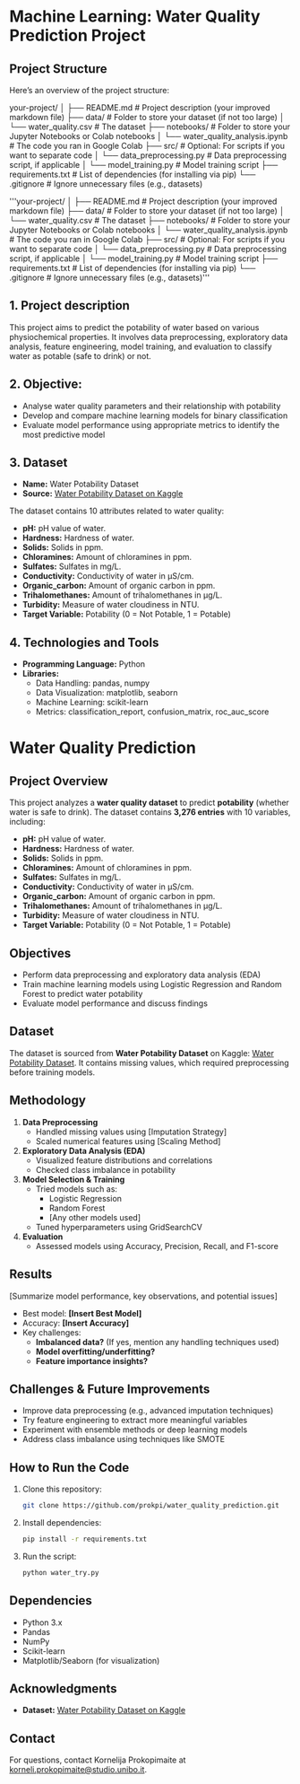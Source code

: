 # Machine Learning: Water Quality Prediction Project


## Project Structure

Here’s an overview of the project structure:

your-project/
│
├── README.md                   # Project description (your improved markdown file)
├── data/                        # Folder to store your dataset (if not too large)
│   └── water_quality.csv        # The dataset
├── notebooks/                   # Folder to store your Jupyter Notebooks or Colab notebooks
│   └── water_quality_analysis.ipynb   # The code you ran in Google Colab
├── src/                         # Optional: For scripts if you want to separate code
│   └── data_preprocessing.py    # Data preprocessing script, if applicable
│   └── model_training.py        # Model training script
├── requirements.txt             # List of dependencies (for installing via pip)
└── .gitignore                   # Ignore unnecessary files (e.g., datasets)

'''your-project/ │ ├── README.md # Project description (your improved markdown file) ├── data/ # Folder to store your dataset (if not too large) │ └── water_quality.csv # The dataset ├── notebooks/ # Folder to store your Jupyter Notebooks or Colab notebooks │ └── water_quality_analysis.ipynb # The code you ran in Google Colab ├── src/ # Optional: For scripts if you want to separate code │ └── data_preprocessing.py # Data preprocessing script, if applicable │ └── model_training.py # Model training script ├── requirements.txt # List of dependencies (for installing via pip) └── .gitignore # Ignore unnecessary files (e.g., datasets)'''


## 1. Project description
This project aims to predict the potability of water based on various physiochemical properties. It involves data preprocessing, exploratory data analysis, feature engineering, model training, and evaluation to classify water as potable (safe to drink) or not.

## 2. Objective:
   - Analyse water quality parameters and their relationship with potability
   - Develop and compare machine learning models for binary classification
   - Evaluate model performance using appropriate metrics to identify the most predictive model

## 3. Dataset
  - **Name:** Water Potability Dataset
  - **Source:** [Water Potability Dataset on Kaggle](https://www.kaggle.com/datasets)

  The dataset contains 10 attributes related to water quality:
  - **pH:** pH value of water.
  - **Hardness:** Hardness of water.
  - **Solids:** Solids in ppm.
  - **Chloramines:** Amount of chloramines in ppm.
  - **Sulfates:** Sulfates in mg/L.
  - **Conductivity:** Conductivity of water in μS/cm.
  - **Organic_carbon:** Amount of organic carbon in ppm.
  - **Trihalomethanes:** Amount of trihalomethanes in μg/L.
  - **Turbidity:** Measure of water cloudiness in NTU.
  - **Target Variable:** Potability (0 = Not Potable, 1 = Potable)

## 4. Technologies and Tools
  - **Programming Language:** Python
  - **Libraries:**
    - Data Handling: pandas, numpy
    - Data Visualization: matplotlib, seaborn
    - Machine Learning: scikit-learn
    - Metrics: classification_report, confusion_matrix, roc_auc_score

# Water Quality Prediction

## Project Overview
This project analyzes a **water quality dataset** to predict **potability** (whether water is safe to drink). The dataset contains **3,276 entries** with 10 variables, including:
  - **pH:** pH value of water.
  - **Hardness:** Hardness of water.
  - **Solids:** Solids in ppm.
  - **Chloramines:** Amount of chloramines in ppm.
  - **Sulfates:** Sulfates in mg/L.
  - **Conductivity:** Conductivity of water in μS/cm.
  - **Organic_carbon:** Amount of organic carbon in ppm.
  - **Trihalomethanes:** Amount of trihalomethanes in μg/L.
  - **Turbidity:** Measure of water cloudiness in NTU.
  - **Target Variable:** Potability (0 = Not Potable, 1 = Potable)

## Objectives
- Perform data preprocessing and exploratory data analysis (EDA)
- Train machine learning models using Logistic Regression and Random Forest to predict water potability
- Evaluate model performance and discuss findings

## Dataset
The dataset is sourced from **Water Potability Dataset** on Kaggle: [Water Potability Dataset](https://www.kaggle.com/datasets/adityakadiwal/water-potability). It contains missing values, which required preprocessing before training models.

## Methodology
1. **Data Preprocessing**
   - Handled missing values using [Imputation Strategy]
   - Scaled numerical features using [Scaling Method]
2. **Exploratory Data Analysis (EDA)**
   - Visualized feature distributions and correlations
   - Checked class imbalance in potability
3. **Model Selection & Training**
   - Tried models such as:
     - Logistic Regression
     - Random Forest
     - [Any other models used]
   - Tuned hyperparameters using GridSearchCV
4. **Evaluation**
   - Assessed models using Accuracy, Precision, Recall, and F1-score

## Results
[Summarize model performance, key observations, and potential issues]

- Best model: **[Insert Best Model]**
- Accuracy: **[Insert Accuracy]**
- Key challenges:
  - **Imbalanced data?** (If yes, mention any handling techniques used)
  - **Model overfitting/underfitting?**
  - **Feature importance insights?**

## Challenges & Future Improvements
- Improve data preprocessing (e.g., advanced imputation techniques)
- Try feature engineering to extract more meaningful variables
- Experiment with ensemble methods or deep learning models
- Address class imbalance using techniques like SMOTE

## How to Run the Code
1. Clone this repository:
   ```bash
   git clone https://github.com/prokpi/water_quality_prediction.git
   ```
2. Install dependencies:
   ```bash
   pip install -r requirements.txt
   ```
3. Run the script:
   ```bash
   python water_try.py
   ```

## Dependencies
- Python 3.x
- Pandas
- NumPy
- Scikit-learn
- Matplotlib/Seaborn (for visualization)

## Acknowledgments
- **Dataset:** [Water Potability Dataset on Kaggle](https://www.kaggle.com/datasets/adityakadiwal/water-potability)

## Contact
For questions, contact Kornelija Prokopimaite at korneli.prokopimaite@studio.unibo.it.




